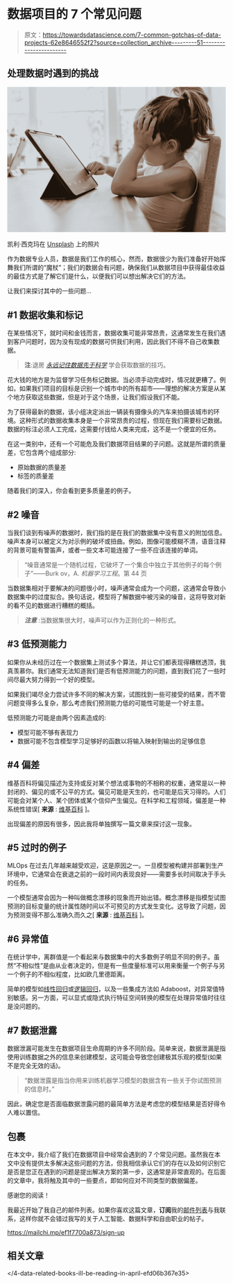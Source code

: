 # 数据项目的 7 个常见问题

> 原文：<https://towardsdatascience.com/7-common-gotchas-of-data-projects-62e8646552f2?source=collection_archive---------51----------------------->

## 处理数据时遇到的挑战

![](img/79663362b6f294b52078a65bc63ccda8.png)

凯利·西克玛在 [Unsplash](https://unsplash.com?utm_source=medium&utm_medium=referral) 上的照片

作为数据专业人员，数据是我们工作的核心，然而，数据很少为我们准备好开始挥舞我们所谓的“魔杖”；我们的数据会有问题，确保我们从数据项目中获得最佳收益的最佳方式是了解它们是什么，以便我们可以想出解决它们的方法。

让我们来探讨其中的一些问题…

## #1 数据收集和标记

在某些情况下，就时间和金钱而言，数据收集可能非常昂贵，这通常发生在我们遇到客户问题时，因为没有现成的数据可供我们利用，因此我们不得不自己收集数据。

> **注**:退房 [*永远记住数据先于科学*](/always-remember-data-comes-before-the-science-681389992082) 学会获取数据的技巧。

</always-remember-data-comes-before-the-science-681389992082>  

花大钱的地方是为监督学习任务标记数据。当必须手动完成时，情况就更糟了。例如，如果我们项目的目标是识别一个城市中的所有超市——理想的解决方案是从某个地方获取这些数据，但是对于这个场景，让我们假设我们不能。

为了获得最新的数据，该小组决定派出一辆装有摄像头的汽车来拍摄该城市的环境。这种形式的数据收集本身是一个非常昂贵的过程，但现在我们需要标记数据。数据的标注必须人工完成，这需要付钱给人类来完成，这不是一个便宜的任务。

在这一类别中，还有一个可能危及我们数据项目结果的子问题。这就是所谓的质量差，它包含两个组成部分:

*   原始数据的质量差
*   标签的质量差

随着我们的深入，你会看到更多质量差的例子。

## #2 噪音

当我们谈到有噪声的数据时，我们指的是在我们的数据集中没有意义的附加信息。噪声本身可以被定义为对示例的破坏或扭曲。例如，图像可能模糊不清，语音注释的背景可能有警笛声，或者一些文本可能连接了一些不应该连接的单词。

> “噪音通常是一个随机过程，它破坏了一个集合中独立于其他例子的每个例子”——Burk ov，A. *机器学习工程*。第 44 页

当数据集相对于要解决的问题很小时，噪声通常会成为一个问题，这通常会导致小数据集中的过度拟合。换句话说，模型将了解数据中被污染的噪音，这将导致对新的看不见的数据进行糟糕的概括。

> ***注意*** :当数据集很大时，噪声可以作为正则化的一种形式。

## #3 低预测能力

如果你从未经历过在一个数据集上测试多个算法，并让它们都表现得糟糕透顶，我真羡慕你。我们通常无法知道我们是否有低预测能力的问题，直到我们花了一些时间尽最大努力得到一个好的模型。

如果我们竭尽全力尝试许多不同的解决方案，试图找到一些可接受的结果，而不管问题变得多么复杂，那么考虑我们预测能力低的可能性可能是一个好主意。

低预测能力可能是由两个因素造成的:

*   模型可能不够有表现力
*   数据可能不包含模型学习足够好的函数以将输入映射到输出的足够信息

## #4 偏差

维基百科将偏见描述为支持或反对某个想法或事物的不相称的权重，通常是以一种封闭的、偏见的或不公平的方式。偏见可能是天生的，也可能是后天习得的。人们可能会对某个人、某个团体或某个信仰产生偏见。在科学和工程领域，偏差是一种系统性错误[ **来源** : [维基百科](https://en.wikipedia.org/wiki/Bias) ]。

出现偏差的原因有很多，因此我将单独撰写一篇文章来探讨这一现象。

## #5 过时的例子

MLOps 在过去几年越来越受欢迎，这是原因之一。一旦模型被构建并部署到生产环境中，它通常会在衰退之前的一段时间内表现良好——需要多长时间取决于手头的任务。

一个模型通常会因为一种叫做概念漂移的现象而开始出错。概念漂移是指模型试图预测的目标变量的统计属性随时间以不可预见的方式发生变化。这导致了问题，因为预测变得不那么准确久而久之[ **来源** : [维基百科](https://en.wikipedia.org/wiki/Concept_drift) ]。

## #6 异常值

在统计学中，离群值是一个看起来与数据集中的大多数例子明显不同的例子。虽然“不相似性”是由从业者决定的，但是有一些度量标准可以用来衡量一个例子与另一个例子的不相似程度，比如欧几里德距离。

简单的模型如[线性回归](/algorithms-from-scratch-linear-regression-c654353d1e7c)或[逻辑回归](/algorithms-from-scratch-logistic-regression-7bacdfd9738e)，以及一些集成方法如 Adaboost，对异常值特别敏感。另一方面，可以显式或隐式执行特征空间转换的模型在处理异常值时往往是没问题的。

## #7 数据泄露

数据泄漏可能发生在数据项目生命周期的许多不同阶段。简单来说，数据泄漏是指使用训练数据之外的信息来创建模型，这可能会导致您创建极其乐观的模型(如果不是完全无效的话)。

> “数据泄露是指当你用来训练机器学习模型的数据含有一些关于你试图预测的信息时。”

因此，确定您是否面临数据泄露问题的最简单方法是考虑您的模型结果是否好得令人难以置信。

## 包裹

在本文中，我介绍了我们在数据项目中经常会遇到的 7 个常见问题。虽然我在本文中没有提供太多解决这些问题的方法，但我相信承认它们的存在以及如何识别它是否是您正在遇到的问题是提出解决方案的第一步，这通常是非常直观的。在后面的文章中，我将触及其中的一些要点，即如何应对不同类型的数据偏差。

感谢您的阅读！

我最近开始了我自己的邮件列表。如果你喜欢这篇文章，**订阅**我的[邮件列表](https://mailchi.mp/ef1f7700a873/sign-up)与我联系，这样你就不会错过我写的关于人工智能、数据科学和自由职业的帖子。

<https://mailchi.mp/ef1f7700a873/sign-up>  

## 相关文章

</always-remember-data-comes-before-the-science-681389992082>  </dont-make-breaking-into-data-science-harder-than-it-needs-to-be-96835553260>  </my-biggest-challenges-being-a-self-taught-data-scientist-e389f365f70c>  </4-data-related-books-ill-be-reading-in-april-efd06b367e35> 